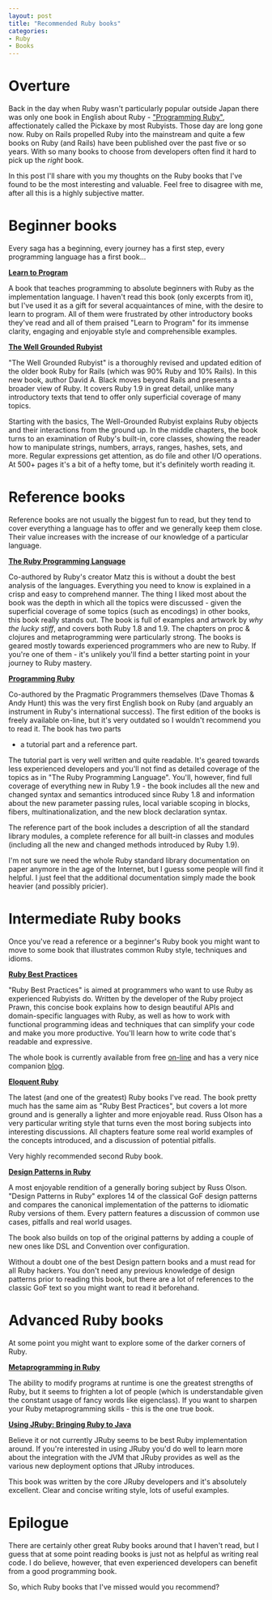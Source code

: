 ```yaml
---
layout: post
title: "Recommended Ruby books"
categories:
- Ruby
- Books
---
```


# Overture

Back in the day when Ruby wasn't particularly popular outside Japan
there was only one book in English about Ruby -
["Programming Ruby"](http://www.amazon.com/Programming-Ruby-1-9-Pragmatic-Programmers/dp/1934356085/ref=sr_1_1?s=books&ie=UTF8&qid=1305641089&sr=1-1), affectionately called the Pickaxe by most
Rubyists. Those day are long gone now. Ruby on Rails propelled Ruby
into the mainstream and quite a few books on Ruby (and Rails) have
been published over the past five or so years. With so many books to
choose from developers often find it hard to pick up the _right_ book.

In this post I'll share with you my thoughts on the Ruby books that I've found
to be the most interesting and valuable. Feel free to disagree with
me, after all this is a highly subjective matter.

# Beginner books

Every saga has a beginning, every journey has a first step, every
programming language has a first book...

**[Learn to Program](http://pragprog.com/titles/ltp2/learn-to-program)**

A book that teaches programming to absolute beginners with Ruby as the
implementation language. I haven't read this book (only excerpts from
it), but I've used it as a gift for several acquaintances of mine, with the
desire to learn to program. All of them were frustrated by other
introductory books they've read and all of them praised "Learn to
Program" for its immense clarity, engaging and enjoyable style and
comprehensible examples.

**[The Well Grounded Rubyist](http://www.amazon.com/gp/product/1933988657/ref=s9_simh_gw_p14_d0_i7?pf_rd_m=ATVPDKIKX0DER&pf_rd_s=center-2&pf_rd_r=0Q48PY008200T745JZSF&pf_rd_t=101&pf_rd_p=470938631&pf_rd_i=507846)**

"The Well Grounded Rubyist" is a thoroughly revised and updated edition
of the older book Ruby for Rails (which was 90% Ruby and 10% Rails). In this new book, author David
A. Black moves beyond Rails and presents a broader view of Ruby. It
covers Ruby 1.9 in great detail, unlike many introductory texts that
tend to offer only superficial coverage of many topics.

Starting with the basics, The Well-Grounded Rubyist explains Ruby
objects and their interactions from the ground up. In the middle
chapters, the book turns to an examination of Ruby's built-in, core
classes, showing the reader how to manipulate strings, numbers,
arrays, ranges, hashes, sets, and more. Regular expressions get
attention, as do file and other I/O operations. At 500+ pages it's a
bit of a hefty tome, but it's definitely worth reading it.

# Reference books

Reference books are not usually the biggest fun to read, but they tend
to cover everything a language has to offer and we generally keep them
close. Their value increases with the increase of our knowledge of a
particular language.

**[The Ruby Programming Language](http://www.amazon.com/Ruby-Programming-Language-David-Flanagan/dp/0596516177)**

Co-authored by Ruby's creator Matz this is without a doubt the best
analysis of the languages. Everything you need to know is explained in
a crisp and easy to comprehend manner. The thing I liked most about the
book was the depth in which all the topics were discussed - given the
superficial coverage of some topics (such as encodings) in other books,
this book really stands out. The book is full of examples and
artwork by _why the lucky stiff_, and covers both Ruby 1.8 and 1.9. The
chapters on proc & clojures and metaprogramming were particularly
strong. The books is geared mostly towards experienced programmers who
are new to Ruby. If you're one of them - it's unlikely you'll find a
better starting point in your journey to Ruby mastery.

**[Programming Ruby](http://www.amazon.com/Programming-Ruby-1-9-Pragmatic-Programmers/dp/1934356085/ref=sr_1_1?s=books&ie=UTF8&qid=1305636206&sr=1-1)**

Co-authored by the Pragmatic Programmers themselves (Dave Thomas &
Andy Hunt) this was the very first English book on Ruby (and arguably
an instrument in Ruby's international success). The first edition of
the books is freely available on-line, but it's very outdated so I
wouldn't recommend you to read it. The book has two parts
- a tutorial part and a reference part. 

The tutorial part is very well written and quite readable. It's geared
towards less experienced developers and you'll not find as detailed
coverage of the topics as in "The Ruby Programming Language". You'll,
however, find full coverage of everything new in Ruby 1.9 - the book includes all the new and changed syntax and
semantics introduced since Ruby 1.8 and information about the new parameter
passing rules, local variable scoping in blocks, fibers,
multinationalization, and the new block declaration syntax.  

The reference part of the book includes a description of all the
standard library modules, a complete reference for all built-in classes
and modules (including all the new and changed methods introduced by
Ruby 1.9). 

I'm not sure we need the whole Ruby standard library documentation on
paper anymore in the age of the Internet, but I guess some people will
find it helpful. I just feel that the additional documentation simply
made the book heavier (and possibly pricier).

# Intermediate Ruby books

Once you've read a reference or a beginner's Ruby book you might want
to move to some book that illustrates common Ruby style, techniques
and idioms. 

**[Ruby Best Practices](http://www.amazon.com/Ruby-Best-Practices-Gregory-Brown/dp/0596523009/ref=sr_1_1?ie=UTF8&qid=1305640369&sr=8-1)**

"Ruby Best Practices" is aimed at programmers who want to use Ruby as
experienced Rubyists do. Written by the developer of the Ruby project
Prawn, this concise book explains how to design beautiful APIs and
domain-specific languages with Ruby, as well as how to work with
functional programming ideas and techniques that can simplify your
code and make you more productive. You'll learn how to write code
that's readable and expressive.

The whole book is currently available from free
[on-line](http://blog.rubybestpractices.com/posts/gregory/022-rbp-now-open.html)
and has a very nice companion [blog](http://blog.rubybestpractices.com/).

**[Eloquent Ruby](http://www.amazon.com/Eloquent-Ruby-Addison-Wesley-Professional/dp/0321584104/ref=sr_1_1?s=books&ie=UTF8&qid=1305640620&sr=1-1)**

The latest (and one of the greatest) Ruby books I've read. The book
pretty much has the same aim as "Ruby Best Practices", but covers a lot
more ground and is generally a lighter and more enjoyable read. Russ
Olson has a very particular writing style that turns even the most
boring subjects into interesting discussions. All chapters feature
some real world examples of the concepts introduced, and a discussion
of potential pitfalls.

Very highly recommended second Ruby book.

**[Design Patterns in Ruby](http://www.amazon.com/Design-Patterns-Ruby-Russ-Olsen/dp/0321490452/ref=pd_sim_b_6)**

A most enjoyable rendition of a generally boring subject by Russ Olson. "Design
Patterns in Ruby" explores 14 of the classical GoF design patterns and
compares the canonical implementation of the patterns to idiomatic
Ruby versions of them. Every pattern features a discussion of common
use cases, pitfalls and real world usages.

The book also builds on top of the original patterns by adding a
couple of new ones like DSL and Convention over configuration.

Without a doubt one of the best Design pattern books and a must read
for all Ruby hackers. You don't need any previous knowledge of design
patterns prior to reading this book, but there are a lot of references
to the classic GoF text so you might want to read it beforehand.

# Advanced Ruby books

At some point you might want to explore some of the darker corners of Ruby.

**[Metaprogramming in Ruby](http://www.amazon.com/Metaprogramming-Ruby-Program-Like-Pros/dp/1934356476/ref=sr_1_1?s=books&ie=UTF8&qid=1305641577&sr=1-1)**

The ability to modify programs at runtime is one the greatest
strengths of Ruby, but it seems to frighten a lot of people (which is
understandable given the constant usage of fancy words like
eigenclass). If you want to sharpen your Ruby metaprogramming skills -
this is the one true book. 

**[Using JRuby: Bringing Ruby to Java](http://www.amazon.com/Using-JRuby-Bringing-Ruby-Facets/dp/1934356654/ref=sr_1_1?s=books&ie=UTF8&qid=1305641415&sr=1-1)**

Believe it or not currently JRuby seems to be best Ruby implementation
around. If you're interested in using JRuby you'd do well to learn
more about the integration with the JVM that JRuby provides as well as
the various new deployment options that JRuby introduces. 

This book was written by the core JRuby developers and it's absolutely
excellent. Clear and concise writing style, lots of useful examples.

# Epilogue

There are certainly other great Ruby books around that I haven't read,
but I guess that at some point reading books is just not as helpful as
writing real code. I do believe, however, that even experienced
developers can benefit from a good programming book.

So, which Ruby books that I've missed would you recommend?
